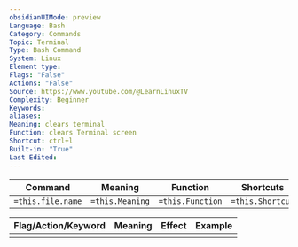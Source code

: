 ```yaml
---
obsidianUIMode: preview
Language: Bash
Category: Commands
Topic: Terminal
Type: Bash Command
System: Linux
Element type: 
Flags: "False"
Actions: "False"
Source: https://www.youtube.com/@LearnLinuxTV
Complexity: Beginner
Keywords: 
aliases: 
Meaning: clears terminal
Function: clears Terminal screen
Shortcut: ctrl+l
Built-in: "True"
Last Edited:
---
```

| Command           | Meaning         | Function         | Shortcuts        |
| ----------------- | --------------- | ---------------- | ---------------- |
| `=this.file.name` | `=this.Meaning` | `=this.Function` | `=this.Shortcut` |

| Flag/Action/Keyword | Meaning         | Effect                 | Example |
| ------------------- | --------------- | ---------------------- | ------- |
|                     |                 |                        |         |
